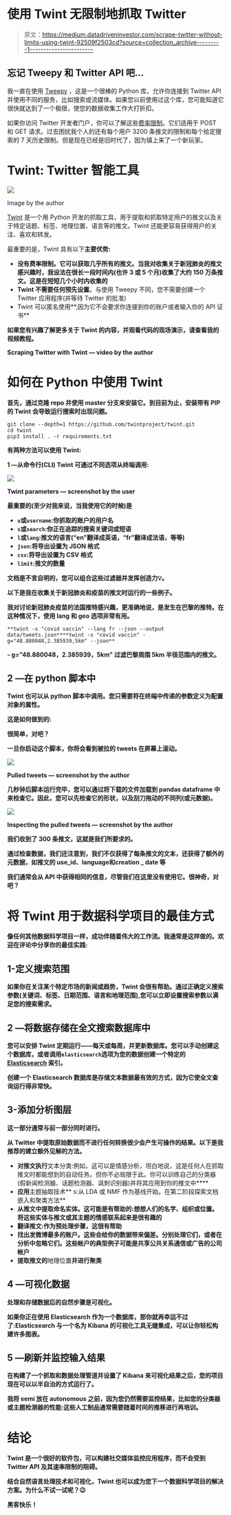 # 使用 Twint 无限制地抓取 Twitter

> 原文：<https://medium.datadriveninvestor.com/scrape-twitter-without-limits-using-twint-92509f2503cd?source=collection_archive---------1----------------------->

## 忘记 Tweepy 和 Twitter API 吧…

我一直在使用 [Tweepy](http://tweepy.readthedocs.io/) ，这是一个很棒的 Python 库，允许你连接到 Twitter API 并使用不同的服务，比如搜索或流媒体。如果您以前使用过这个库，您可能知道它很快就达到了一个极限，使您的数据收集工作大打折扣。

如果你访问 Twitter 开发者门户，你可以了解这些[费率限制](https://developer.twitter.com/en/docs/twitter-api/v1/rate-limits)。它们适用于 POST 和 GET 请求。过去困扰我个人的还有每个用户 3200 条推文的限制和每个给定搜索的 7 天历史限制。但是现在已经是旧时代了，因为镇上来了一个新玩家。

# Twint: Twitter 智能工具

![](img/d46432a071260593d03852729a9bcd50.png)

Image by the author

[Twint](https://github.com/twintproject/twint/) 是一个用 Python 开发的抓取工具，用于提取和抓取特定用户的推文以及关于特定话题、标签、地理位置、语言等的推文。Twint 还能更容易获得用户的关注、喜欢和转发。

最重要的是，Twint 具有以下**主要优势:**

*   **没有费率限制。它可以获取几乎所有的推文。当我对收集关于新冠肺炎的推文感兴趣时，我设法在很长一段时间内(也许 3 或 5 个月)收集了大约 150 万条推文。这是在短短几个小时内收集的**
*   **Twint 不需要任何预先设置**。与使用 Tweepy 不同，您不需要创建一个 Twitter 应用程序(并等待 Twitter 的批准)
*   Twint 可以匿名使用**,因为它不会要求你连接到你的账户或者输入你的 API 证书**

**如果您有兴趣了解更多关于 Twint 的内容，并观看代码的现场演示，请查看我的视频教程。**

**Scraping Twitter with Twint — video by the author**

# **如何在 Python 中使用 Twint**

**首先，通过克隆 repo 并使用 master 分支来安装它。到目前为止，安装带有 PIP 的 Twint 会导致运行搜索时出现问题。**

```
git clone --depth=1 https://github.com/twintproject/twint.git
cd twint
pip3 install . -r requirements.txt
```

**有两种方法可以使用 Twint:**

****1 —从命令行(CLI)** Twint 可通过不同选项从终端调用:**

**![](img/ee0fc15e0d60a7feef971fdba5d03b96.png)**

**Twint parameters — screenshot by the user**

**最重要的(至少对我来说，当我使用它的时候)是**

*   **`u`或`username`:你抓取的账户的用户名**
*   **`s`或`search`:你正在追踪的搜索关键词或短语**
*   **`l`或`lang`:推文的语言(“en”翻译成英语，“fr”翻译成法语，等等)**
*   **`json`:将导出设置为 JSON 格式**
*   **`csv`:将导出设置为 CSV 格式**
*   **`limit`:推文的数量**

**文档是不言自明的，您可以组合这些过滤器并发挥创造力💡。**

**以下是我在收集关于新冠肺炎和疫苗的推文时运行的一些例子。**

**我对讨论新冠肺炎疫苗的法国推特感兴趣，更准确地说，是发生在巴黎的推特。在这种情况下，使用 **lang** 和 **geo** 选项非常有用。**

```
**twint -s "covid vaccin" --lang fr --json --output data/tweets.json****twint -s "covid vaccin" -g="48.880048,2.385939,5km" --json**
```

****- g="48.880048，2.385939，5km"** 过滤巴黎周围 5km 半径范围内的推文。**

## ****2 —在 python 脚本中****

**Twint 也可以从 python 脚本中调用。您只需要将在终端中传递的参数定义为配置对象的属性。**

**这是如何做到的:**

**很简单，对吧？**

**一旦你启动这个脚本，你将会看到被拉的 tweets 在屏幕上滚动。**

**![](img/fe4e78b8b9e086e463a0fafe0f11b90b.png)**

**Pulled tweets — screenshot by the author**

**几秒钟后脚本运行完毕，您可以通过将下载的文件加载到 pandas dataframe 中来检查它。因此，您可以先检查它的形状，以及刮刀拖动的不同列(或元数据)。**

**![](img/636202f25da03a3a1918477b1cf4dcc4.png)**

**Inspecting the pulled tweets — screenshot by the author**

**我们收到了 300 条推文，这就是我们所要求的。**

**通过检查数据，我们还注意到，我们不仅获得了每条推文的文本，还获得了额外的元数据，如推文的 **use_id、**language**和**creation _ date 等**

**我们通常会从 API 中获得相同的信息，尽管我们在这里没有使用它。很神奇，对吧？**

# **将 Twint 用于数据科学项目的最佳方式**

**像任何其他数据科学项目一样，成功伴随着伟大的工作流。我通常是这样做的。欢迎在评论中分享你的最佳实践:**

## **1-定义搜索范围**

**如果你在关注某个特定市场的新闻或趋势，Twint 会很有帮助。通过正确定义搜索参数(关键词、标签、日期范围、语言和地理范围),您可以立即设置搜索参数以满足您的搜索需求。**

## ****2 —将数据存储在全文搜索数据库中****

**您可以安排 Twint 定期运行——每天或每周，并更新数据库。您可以手动创建这个数据库，或者调用`elasticsearch`选项为您的数据创建一个特定的 [Elasticsearch](https://www.elastic.co/fr/downloads/elasticsearch) 索引。**

**创建一个 Elasticsearch 数据库是存储文本数据最有效的方式，因为它使全文查询运行得非常快。**

## **3-添加分析图层**

**这一部分通常与前一部分同时进行。**

**从 Twitter 中提取原始数据而不进行任何转换很少会产生可操作的结果。以下是我推荐的建立额外见解的方法。**

*   **对推文执行**文本分类:例如，这可以是情感分析，坦白地说，这是任何人在抓取推文时都能想到的自动任务。但你不必局限于此。你可以训练自己的分类器(假新闻检测器、话题检测器、讽刺识别器)并将其应用到你的推文中****
*   **应用**主题抽取技术** s:从 LDA 或 NMF 作为基线开始。在第二阶段探索文档嵌入和聚类方法**
*   ****从推文中提取命名实体**。这可能是有帮助的:想想人们的名字、组织或位置。将这些实体与推文或其主题的情感联系起来是很有趣的**
*   ****翻译推文**:作为预处理步骤，这很有帮助**
*   ****找出发微博最多的账户**。这些会给你的数据带来偏差。分别处理它们，或者在分析中忽略它们。这些帐户的典型例子可能是共享公共关系通信或广告的公司帐户**
*   **提取推文的**地理位置**并进行聚类**

## **4 —可视化数据**

**处理和存储数据后的自然步骤是可视化。**

**如果你正在使用 Elasticsearch 作为一个数据库，那你就再幸运不过了:Elasticsearch 与一个名为 Kibana 的可视化工具无缝集成，可以让你轻松构建许多图表。**

## ****5 —刷新并监控输入结果****

**在构建了一个抓取和数据处理管道并设置了 Kibana 来可视化结果之后，您的项目现在可以以半自治的方式运行了。**

**我将 semi 放在 autonomous 之前，因为您仍然需要监控结果，比如您的分类器或主题检测器的性能:这些人工制品通常需要随着时间的推移进行再培训。**

# **结论**

**Twint 是一个很好的软件包，可以构建社交媒体监控应用程序，而不会受到 Twitter API 及其速率限制的阻碍。**

**结合自然语言处理技术和可视化，Twint 也可以成为您下一个数据科学项目的解决方案。为什么不试一试呢？😉**

**黑客快乐！**